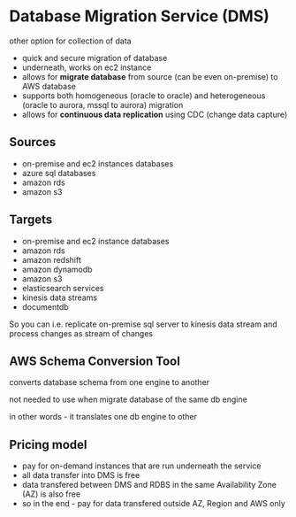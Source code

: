 # Database Migration Service (DMS)
other option for collection of data

* quick and secure migration of database
* underneath, works on ec2 instance
* allows for **migrate database** from source (can be even on-premise) to AWS database
* supports both homogeneous (oracle to oracle) and heterogeneous (oracle to aurora, mssql to aurora) migration
* allows for **continuous data replication** using CDC (change data capture)

## Sources
* on-premise and ec2 instances databases
* azure sql databases
* amazon rds
* amazon s3

## Targets
* on-premise and ec2 instance databases
* amazon rds
* amazon redshift
* amazon dynamodb
* amazon s3
* elasticsearch services
* kinesis data streams
* documentdb

So you can i.e. replicate on-premise sql server to kinesis data stream and process changes as stream of changes

## AWS Schema Conversion Tool
converts database schema from one engine to another

not needed to use when migrate database of the same db engine

in other words - it translates one db engine to other

## Pricing model
* pay for on-demand instances that are run underneath the service
* all data transfer into DMS is free
* data transfered between DMS and RDBS in the same Availability Zone (AZ) is also free
* so in the end - pay for data transfered outside AZ, Region and AWS only